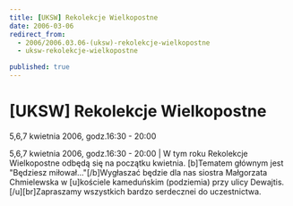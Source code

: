```yaml
---
title: [UKSW] Rekolekcje Wielkopostne
date: 2006-03-06
redirect_from: 
  - 2006/2006.03.06-(uksw)-rekolekcje-wielkopostne
  - uksw-rekolekcje-wielkopostne

published: true
---
```




# [UKSW] Rekolekcje Wielkopostne

<time>5,6,7 kwietnia 2006, godz.16:30 - 20:00</time>

5,6,7 kwietnia 2006, godz.16:30 - 20:00 | W tym roku Rekolekcje Wielkopostne odbędą się na początku kwietnia. [b]Tematem głównym jest "Będziesz miłował..."[/b]Wygłaszać będzie dla nas siostra Małgorzata Chmielewska w [u]kościele kameduńskim (podziemia) przy ulicy Dewajtis.[/u][br]Zapraszamy wszystkich bardzo serdecznei do uczestnictwa.

<!--CONTENT FROM OLD SERVER (jos before 2013): 5,6,7 kwietnia 2006, godz.16:30 - 20:00 | W tym roku Rekolekcje Wielkopostne odbędą się na początku kwietnia. [b]Tematem głównym jest "Będziesz miłował..."[/b]Wygłaszać będzie dla nas siostra Małgorzata Chmielewska w [u]kościele kameduńskim (podziemia) przy ulicy Dewajtis.[/u][br]Zapraszamy wszystkich bardzo serdecznei do uczestnictwa.
-->

<!--{{json:{"created_date":"2006-03-06 23:40:07","publish_down":"0000-00-00 00:00:00","id":"313"}}}-->